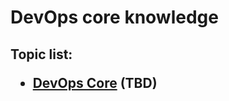 <H1>DevOps core knowledge</h1>

<h2>

Topic list:
* [DevOps Core](education%2FDevOpsCore.md) (TBD)

</h2>